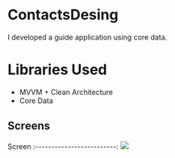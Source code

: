 # ContactsDesing

I developed a guide application using core data.

# Libraries Used

+ MVVM + Clean Architecture
+ Core Data


## Screens
Screen 
:-------------------------: 
![](https://media.giphy.com/media/BCeyurvrbUARiGoldE/giphy.gif)
